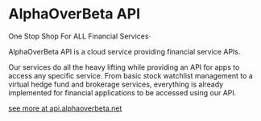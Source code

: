 # AlphaOverBeta API

One Stop Shop For ALL Financial Services·

AlphaOverBeta API is a cloud service providing financial service APIs.

Our services do all the heavy lifting while providing an API for apps to access any specific service.
From basic stock watchlist management to a virtual hedge fund and brokerage services, everything is already implemented for financial applications to be accessed using our API.

[see more at api.alphaoverbeta.net](api.alphaoverbeta.net)
